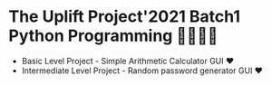 # The Uplift Project'2021 Batch1 Python Programming  👨‍💻👩‍💻

- Basic Level Project - Simple Arithmetic Calculator GUI ❤ 
- Intermediate Level Project - Random password generator GUI  ❤
